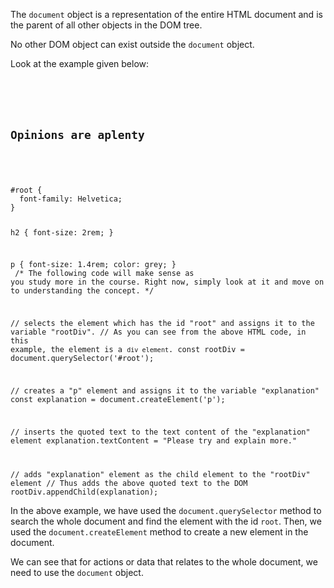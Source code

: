 The `document` object
is a representation of
the entire HTML document
and
is the parent of
all other objects
in the DOM tree.

No other DOM object
can exist outside
the `document` object.

Look at the example given below:

<codeblock language="javascript" type="lesson">
<code>
<panel language="html">
<div id="root">
  <h2>Opinions are aplenty</h2>
</div>
</panel>
<panel language="css">
#root {
  font-family: Helvetica;
}

h2 {
  font-size: 2rem;
}

p {
  font-size: 1.4rem;
  color: grey;
}
</panel>
<panel language="javascript">
/*
  The following code will make sense as you study more in the course.
  Right now, simply look at it and move on to understanding the concept.
*/

// selects the element which has the id "root" and assigns it to the variable "rootDiv".
// As you can see from the above HTML code, in this example, the element is a `div element`.
const rootDiv = document.querySelector('#root');

// creates a "p" element and assigns it to the variable "explanation"
const explanation = document.createElement('p');

// inserts the quoted text to the text content of the "explanation" element
explanation.textContent = "Please try and explain more."

// adds "explanation" element as the child element to the "rootDiv" element
// Thus adds the above quoted text to the DOM
rootDiv.appendChild(explanation);
</panel>
</code>
</codeblock>

In the above example,
we have used
the `document.querySelector` method
to search the whole document
and
find the element
with the id `root`.
Then, we used
the `document.createElement` method to
create a new element
in the document.

We can see that
for actions or data
that relates to
the whole document,
we need to use
the `document` object.
